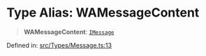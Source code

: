 # Type Alias: WAMessageContent

> **WAMessageContent**: [`IMessage`](../namespaces/proto/interfaces/IMessage.md)

Defined in: [src/Types/Message.ts:13](https://github.com/Fokusdotid/bail/blob/99acc683da8779d62a0509bb4108fdb35cb2b061/src/Types/Message.ts#L13)
